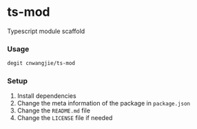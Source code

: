 # ts-mod

Typescript module scaffold

### Usage

```bash
degit cnwangjie/ts-mod
```

### Setup

1. Install dependencies
2. Change the meta information of the package in `package.json`
3. Change the `README.md` file
4. Change the `LICENSE` file if needed
